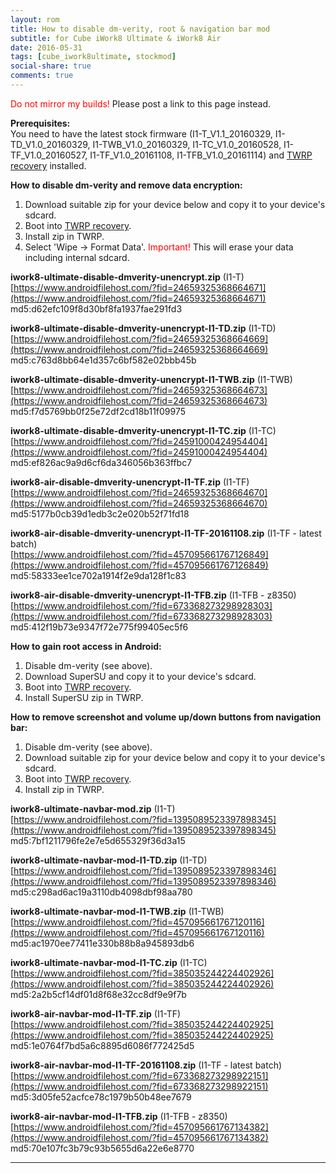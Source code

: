 ```yaml
---
layout: rom
title: How to disable dm-verity, root & navigation bar mod
subtitle: for Cube iWork8 Ultimate & iWork8 Air
date: 2016-05-31
tags: [cube_iwork8ultimate, stockmod]
social-share: true
comments: true
---
```


<span style="color:#FF0000;">Do not mirror my builds!</span> Please post a link to this page instead.

**Prerequisites:**  
You need to have the latest stock firmware (I1-T_V1.1_20160329, I1-TD_V1.0_20160329, I1-TWB_V1.0_20160329, I1-TC_V1.0_20160528, I1-TF_V1.0_20160527, I1-TF_V1.0_20161108, I1-TFB_V1.0_20161114) and [TWRP recovery](/devices/cube_iwork8ultimate/TWRP) installed.

**How to disable dm-verity and remove data encryption:**

1. Download suitable zip for your device below and copy it to your device's sdcard.
2. Boot into [TWRP recovery](/devices/cube_iwork8ultimate/TWRP).
3. Install zip in TWRP.
4. Select 'Wipe -> Format Data'. <span style="color:#FF0000;">Important!</span> This will erase your data including internal sdcard.

**iwork8-ultimate-disable-dmverity-unencrypt.zip** (I1-T)  
[https://www.androidfilehost.com/?fid=24659325368664671](https://www.androidfilehost.com/?fid=24659325368664671)  
md5:d62efc109f8d30bf8fa1937fae291fd3

**iwork8-ultimate-disable-dmverity-unencrypt-I1-TD.zip** (I1-TD)  
[https://www.androidfilehost.com/?fid=24659325368664669](https://www.androidfilehost.com/?fid=24659325368664669)  
md5:c763d8bb64e1d357c6bf582e02bbb45b

**iwork8-ultimate-disable-dmverity-unencrypt-I1-TWB.zip** (I1-TWB)  
[https://www.androidfilehost.com/?fid=24659325368664673](https://www.androidfilehost.com/?fid=24659325368664673)  
md5:f7d5769bb0f25e72df2cd18b11f09975

**iwork8-ultimate-disable-dmverity-unencrypt-I1-TC.zip** (I1-TC)  
[https://www.androidfilehost.com/?fid=24591000424954404](https://www.androidfilehost.com/?fid=24591000424954404)  
md5:ef826ac9a9d6cf6da346056b363ffbc7

**iwork8-air-disable-dmverity-unencrypt-I1-TF.zip** (I1-TF)  
[https://www.androidfilehost.com/?fid=24659325368664670](https://www.androidfilehost.com/?fid=24659325368664670)  
md5:5177b0cb39d1edb3c2e020b52f71fd18

**iwork8-air-disable-dmverity-unencrypt-I1-TF-20161108.zip** (I1-TF - latest batch)  
[https://www.androidfilehost.com/?fid=457095661767126849](https://www.androidfilehost.com/?fid=457095661767126849)  
md5:58333ee1ce702a1914f2e9da128f1c83

**iwork8-air-disable-dmverity-unencrypt-I1-TFB.zip** (I1-TFB - z8350)  
[https://www.androidfilehost.com/?fid=673368273298928303](https://www.androidfilehost.com/?fid=673368273298928303)  
md5:412f19b73e9347f72e775f99405ec5f6

**How to gain root access in Android:**

1. Disable dm-verity (see above).
2. Download SuperSU and copy it to your device's sdcard.
3. Boot into [TWRP recovery](/devices/cube_iwork8ultimate/TWRP).
4. Install SuperSU zip in TWRP.

**How to remove screenshot and volume up/down buttons from navigation bar:**

1. Disable dm-verity (see above).
2. Download suitable zip for your device below and copy it to your device's sdcard.
3. Boot into [TWRP recovery](/devices/cube_iwork8ultimate/TWRP).
4. Install zip in TWRP.

**iwork8-ultimate-navbar-mod.zip** (I1-T)  
[https://www.androidfilehost.com/?fid=1395089523397898345](https://www.androidfilehost.com/?fid=1395089523397898345)  
md5:7bf1211796fe2e7e5d655329f36d3a15

**iwork8-ultimate-navbar-mod-I1-TD.zip** (I1-TD)  
[https://www.androidfilehost.com/?fid=1395089523397898346](https://www.androidfilehost.com/?fid=1395089523397898346)  
md5:c298ad6ac19a3110db4098dbf98aa780

**iwork8-ultimate-navbar-mod-I1-TWB.zip** (I1-TWB)  
[https://www.androidfilehost.com/?fid=457095661767120116](https://www.androidfilehost.com/?fid=457095661767120116)  
md5:ac1970ee77411e330b88b8a945893db6

**iwork8-ultimate-navbar-mod-I1-TC.zip** (I1-TC)  
[https://www.androidfilehost.com/?fid=385035244224402926](https://www.androidfilehost.com/?fid=385035244224402926)  
md5:2a2b5cf14df01d8f68e32cc8df9e9f7b

**iwork8-air-navbar-mod-I1-TF.zip** (I1-TF)  
[https://www.androidfilehost.com/?fid=385035244224402925](https://www.androidfilehost.com/?fid=385035244224402925)  
md5:1e0764f7bd5a6c8895d6086f772425d5

**iwork8-air-navbar-mod-I1-TF-20161108.zip** (I1-TF - latest batch)  
[https://www.androidfilehost.com/?fid=673368273298922151](https://www.androidfilehost.com/?fid=673368273298922151)  
md5:3d05fe52acfce78c1979b50b48ee7679

**iwork8-air-navbar-mod-I1-TFB.zip** (I1-TFB - z8350)  
[https://www.androidfilehost.com/?fid=457095661767134382](https://www.androidfilehost.com/?fid=457095661767134382)  
md5:70e107fc3b79c93b5655d6a22e6e8770

----
